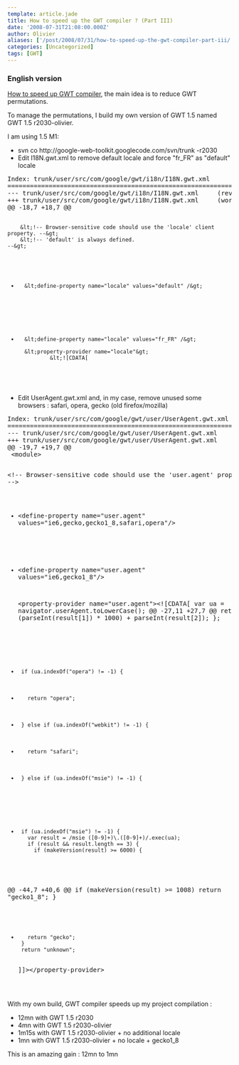 ```yaml
---
template: article.jade
title: How to speed up the GWT compiler ? (Part III)
date: '2008-07-31T21:08:00.000Z'
author: Olivier
aliases: ['/post/2008/07/31/how-to-speed-up-the-gwt-compiler-part-iii/', '/post/2008/07/31/can-i-speed-up-the-gwt-compiler-part-iii/', '/post/2008-07-31-can-i-speed-up-the-gwt-compiler-part-iii.html']
categories: [Uncategorized]
tags: [GWT]
---
```


<h3>English version</h3> <p><a href="/post/2008-07-31-how-to-speed-up-the-gwt-compiler-part-i.html">How to speed up GWT compiler</a>, the main idea is to reduce GWT permutations.</p> <p>To manage the permutations, I build my own version of GWT 1.5 named GWT 1.5 r2030-olivier.</p> <p>I am using 1.5 M1:</p> <ul> <li>svn co http://google-web-toolkit.googlecode.com/svn/trunk -r2030</li> <li>Edit I18N.gwt.xml to remove default locale and force &quot;fr_FR&quot; as &quot;default&quot; locale</li> </ul>
<pre class="prettyprint">
Index: trunk/user/src/com/google/gwt/i18n/I18N.gwt.xml
===================================================================
--- trunk/user/src/com/google/gwt/i18n/I18N.gwt.xml     (revision 2030)
+++ trunk/user/src/com/google/gwt/i18n/I18N.gwt.xml     (working copy)
@@ -18,7 +18,7 @@
 
        &lt;!-- Browser-sensitive code should use the 'locale' client property. --&gt;
        &lt;!-- 'default' is always defined.                                    --&gt;
-       &lt;define-property name="locale" values="default" /&gt;
+       &lt;define-property name="locale" values="fr_FR" /&gt;
 
        &lt;property-provider name="locale"&gt;
                &lt;![CDATA[
</pre>
 <ul> <li>Edit UserAgent.gwt.xml and, in my case, remove unused some browsers : safari, opera, gecko (old firefox/mozilla)</li> </ul> 
<pre  class="prettyprint">
Index: trunk/user/src/com/google/gwt/user/UserAgent.gwt.xml
===================================================================
--- trunk/user/src/com/google/gwt/user/UserAgent.gwt.xml        (revision 2030)
+++ trunk/user/src/com/google/gwt/user/UserAgent.gwt.xml        (working copy)
@@ -19,7 +19,7 @@
 &lt;module&gt;
 
   &lt;!-- Browser-sensitive code should use the 'user.agent' property --&gt;
-  &lt;define-property name="user.agent" values="ie6,gecko,gecko1_8,safari,opera"/&gt;
+  &lt;define-property name="user.agent" values="ie6,gecko1_8"/&gt;
 
   &lt;property-provider name="user.agent"&gt;&lt;![CDATA[
       var ua = navigator.userAgent.toLowerCase();
@@ -27,11 +27,7 @@
           return (parseInt(result[1]) * 1000) + parseInt(result[2]);
       };
 
-      if (ua.indexOf("opera") != -1) {
-        return "opera";
-      } else if (ua.indexOf("webkit") != -1) {
-        return "safari";
-      } else if (ua.indexOf("msie") != -1) {
+      if (ua.indexOf("msie") != -1) {
         var result = /msie ([0-9]+)\.([0-9]+)/.exec(ua);
         if (result && result.length == 3) {
           if (makeVersion(result) >= 6000) {
@@ -44,7 +40,6 @@
           if (makeVersion(result) >= 1008)
             return "gecko1_8";
           }
-        return "gecko";
       }
       return "unknown";
   ]]&gt;&lt;/property-provider&gt;
</pre>
<p>With my own build, GWT compiler speeds up my project compilation :</p> <ul> <li>12mn with GWT 1.5 r2030</li> <li>4mn with GWT 1.5 r2030-olivier</li> <li>1m15s with GWT 1.5 r2030-olivier + no additional locale</li> <li>1mn with GWT 1.5 r2030-olivier + no locale + gecko1_8</li> </ul> <p>This is an amazing gain : 12mn to 1mn</p>
